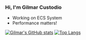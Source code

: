### Hi, I'm Gilmar Custodio

- Working on ECS System
- Performance matters!

[![Gilmar's GitHub stats](https://github-readme-stats.vercel.app/api?username=gilmarxd&theme=github_dark&hide_border=true)](https://github.com/gilmarxd)
[![Top Langs](https://github-readme-stats.vercel.app/api/top-langs/?username=gilmarxd&theme=github_dark&hide_border=true)](https://github.com/gilmarxd)

